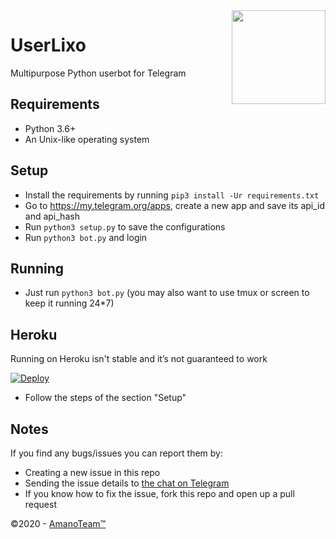 <img src="https://piics.ml/i/005.png" width="150" align="right">

# UserLixo

Multipurpose Python userbot for Telegram

## Requirements

*   Python 3.6+
*   An Unix-like operating system

## Setup

*   Install the requirements by running `pip3 install -Ur requirements.txt`
*   Go to https://my.telegram.org/apps, create a new app and save its api_id and api_hash
*   Run `python3 setup.py` to save the configurations
*   Run `python3 bot.py` and login

## Running

*   Just run `python3 bot.py` (you may also want to use tmux or screen to keep it running 24\*7)

## Heroku

Running on Heroku isn't stable and it’s not guaranteed to work

[![Deploy](https://www.herokucdn.com/deploy/button.svg)](https://heroku.com/deploy)

*   Follow the steps of the section "Setup"

## Notes

If you find any bugs/issues you can report them by:

*   Creating a new issue in this repo
*   Sending the issue details to [the chat on Telegram](https://t.me/AmanoChat)
*   If you know how to fix the issue, fork this repo and open up a pull request

©2020 - [AmanoTeam™](https://amanoteam.com)

